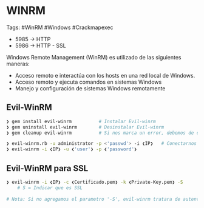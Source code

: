 # WINRM 

Tags: #WinRM #Windows #Crackmapexec 

* 5985 -> HTTP
* 5986 -> HTTP - SSL

Windows Remote Management (WinRM) es utilizado de las siguientes maneras:
* Acceso remoto e interactúa con los hosts en una red local de Windows.
* Acceso remoto y ejecuta comandos en sistemas Windows 
* Manejo y configuración de sistemas Windows remotamente 

## Evil-WinRM

```bash
❯ gem install evil-winrm          # Instalar Evil-winrm
❯ gem uninstall evil-winrm        # Desinstalar Evil-winrm
❯ gem cleanup evil-winrm          # Si nos marca un error, debemos de desinstalarlo y hacerle el clean, para despues instalarlo de nuevo
```

```bash
❯ evil-winrm.rb -u administrator -p <'passwd'> -i ❮IP❯   # Conectarnos al servicio de administracion remota de Windows
❯ evil-winrm -i ❮IP❯ -u ❮'user'❯ -p ❮'password'❯             
```

## Evil-WinRM para SSL 

```bash 
❯ evil-winrm -i ❮IP❯ -c ❮Certificado.pem❯ -k ❮Private-Key.pem❯ -S 
	# S = Indicar que es SSL
	
# Nota: Si no agregamos el parametro '-S', evil-winrm tratara de autenticarse por el puerto 5985 y no por el 5986 que si contempla el SSL
```